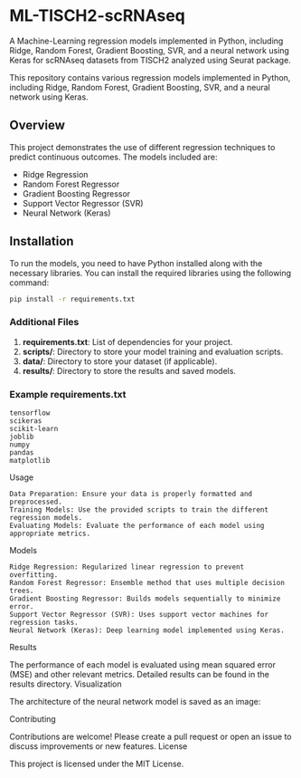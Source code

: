 # ML-TISCH2-scRNAseq
A Machine-Learning regression models implemented in Python, including Ridge, Random Forest, Gradient Boosting, SVR, and a neural network using Keras for scRNAseq datasets from TISCH2 analyzed using Seurat package. 

This repository contains various regression models implemented in Python, including Ridge, Random Forest, Gradient Boosting, SVR, and a neural network using Keras.


## Overview
This project demonstrates the use of different regression techniques to predict continuous outcomes. The models included are:
- Ridge Regression
- Random Forest Regressor
- Gradient Boosting Regressor
- Support Vector Regressor (SVR)
- Neural Network (Keras)

## Installation
To run the models, you need to have Python installed along with the necessary libraries. You can install the required libraries using the following command:

```bash
pip install -r requirements.txt
```
### Additional Files
1. **requirements.txt**: List of dependencies for your project.
2. **scripts/**: Directory to store your model training and evaluation scripts.
3. **data/**: Directory to store your dataset (if applicable).
4. **results/**: Directory to store the results and saved models.

### Example requirements.txt
```plaintext
tensorflow
scikeras
scikit-learn
joblib
numpy
pandas
matplotlib
```

Usage

    Data Preparation: Ensure your data is properly formatted and preprocessed.
    Training Models: Use the provided scripts to train the different regression models.
    Evaluating Models: Evaluate the performance of each model using appropriate metrics.


Models

    Ridge Regression: Regularized linear regression to prevent overfitting.
    Random Forest Regressor: Ensemble method that uses multiple decision trees.
    Gradient Boosting Regressor: Builds models sequentially to minimize error.
    Support Vector Regressor (SVR): Uses support vector machines for regression tasks.
    Neural Network (Keras): Deep learning model implemented using Keras.

Results

The performance of each model is evaluated using mean squared error (MSE) and other relevant metrics. Detailed results can be found in the results directory.
Visualization

The architecture of the neural network model is saved as an image:

Contributing

Contributions are welcome! Please create a pull request or open an issue to discuss improvements or new features.
License

This project is licensed under the MIT License.
